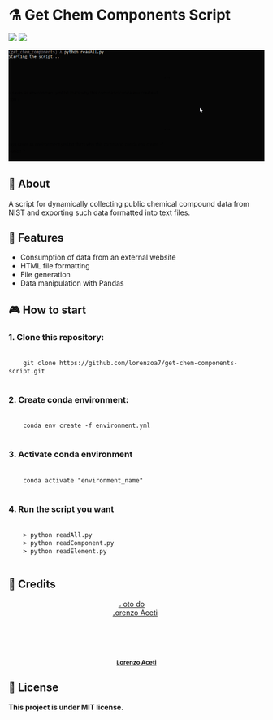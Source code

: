 # ⚗️ Get Chem Components Script</h1>



<div style="display: inline_block">
  <img src="https://img.shields.io/badge/python-3670A0?style=for-the-badge&logo=python&logoColor=ffdd54"/>
  <img src="https://img.shields.io/badge/pandas-%23150458.svg?style=for-the-badge&logo=pandas&logoColor=white"/>
  
</div>

![Get Chem Components Script Demo](https://github.com/lorenzoa7/get-chem-components-script/blob/master/assets/github/demo_get_chem_components_script.gif)


## 📑 About
<p>A script for dynamically collecting public chemical compound data from NIST and exporting such data formatted into text files.</p>

## 🌟 Features

- Consumption of data from an external website
- HTML file formatting
- File generation
- Data manipulation with Pandas


## 🎮 How to start

### 1. Clone this repository:
<pre>
  <code>
    git clone https://github.com/lorenzoa7/get-chem-components-script.git
  </code>
</pre>

<h3>2. Create conda environment:</h3>
<pre>
  <code>
    conda env create -f environment.yml
  </code>
</pre>

<h3>3. Activate conda environment</h3>
<pre>
  <code>
    conda activate "environment_name"
  </code>
</pre>

<h3>4. Run the script you want</h3>
<pre>
  <code>
    > python readAll.py
    > python readComponent.py
    > python readElement.py
  </code>
</pre>

## 🔧 Credits
<a href="https://github.com/lorenzoa7" style='display: flex; flex-direction: column; align-items: center;'>
    <img style='border-radius: 50%; object-fit: cover;' src="https://media.discordapp.net/attachments/630201208270749696/1138261712332668988/foto_profissional_quadrada.jpg" width="100px;" height="100px;" alt="Foto do Lorenzo Aceti"/><br>
    <sub>
        <b>Lorenzo Aceti</b>
    </sub>
</a>

## 📌 License
<b>This project is under MIT license.</b>
